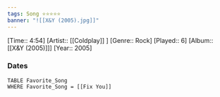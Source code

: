 ```yaml
---
tags: Song ⭐⭐⭐⭐⭐ 
banner: "![[X&Y (2005).jpg]]"
---
```

[Time:: 4:54]
[Artist:: [[Coldplay]] ]
[Genre:: Rock]
[Played:: 6]
[Album:: [[X&Y (2005)]]]
[Year:: 2005]
### Dates
````dataview
TABLE Favorite_Song
WHERE Favorite_Song = [[Fix You]]
````